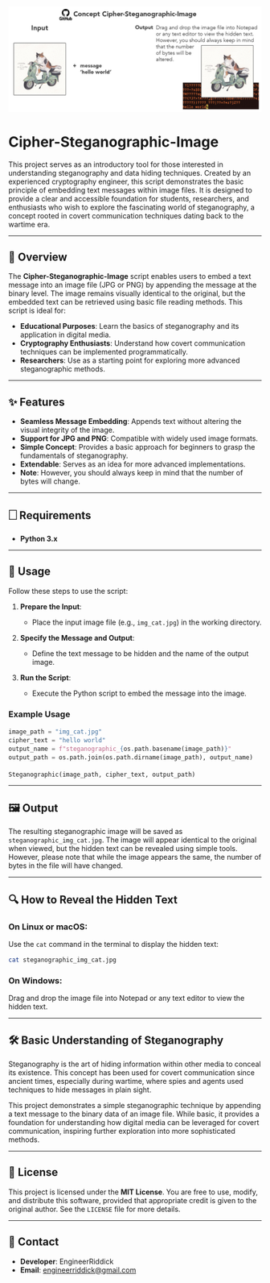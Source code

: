 ![Banner](Cipher_Steganographic_Image_banner.jpg)
# Cipher-Steganographic-Image
This project serves as an introductory tool for those interested in understanding steganography and data hiding techniques. Created by an experienced cryptography engineer, this script demonstrates the basic principle of embedding text messages within image files. It is designed to provide a clear and accessible foundation for students, researchers, and enthusiasts who wish to explore the fascinating world of steganography, a concept rooted in covert communication techniques dating back to the wartime era.

---

## 📌 Overview
The **Cipher-Steganographic-Image** script enables users to embed a text message into an image file (JPG or PNG) by appending the message at the binary level. The image remains visually identical to the original, but the embedded text can be retrieved using basic file reading methods. This script is ideal for:
- **Educational Purposes**: Learn the basics of steganography and its application in digital media.
- **Cryptography Enthusiasts**: Understand how covert communication techniques can be implemented programmatically.
- **Researchers**: Use as a starting point for exploring more advanced steganographic methods.

---

## ✨ Features
- **Seamless Message Embedding**: Appends text without altering the visual integrity of the image.
- **Support for JPG and PNG**: Compatible with widely used image formats.
- **Simple Concept**: Provides a basic approach for beginners to grasp the fundamentals of steganography.
- **Extendable**: Serves as an idea for more advanced implementations.
- **Note**: However, you should always keep in mind that the number of bytes will change.

---

## 🗌 Requirements
- **Python 3.x**

---

## 🚀 Usage

Follow these steps to use the script:

1. **Prepare the Input**:
   - Place the input image file (e.g., `img_cat.jpg`) in the working directory.

2. **Specify the Message and Output**:
   - Define the text message to be hidden and the name of the output image.

3. **Run the Script**:
   - Execute the Python script to embed the message into the image.

### Example Usage
```python
image_path = "img_cat.jpg"
cipher_text = "hello world"
output_name = f"steganographic_{os.path.basename(image_path)}"
output_path = os.path.join(os.path.dirname(image_path), output_name)

Steganographic(image_path, cipher_text, output_path)
```

---

## 🖼️ Output

The resulting steganographic image will be saved as `steganographic_img_cat.jpg`. The image will appear identical to the original when viewed, but the hidden text can be revealed using simple tools. However, please note that while the image appears the same, the number of bytes in the file will have changed.

---

## 🔍 How to Reveal the Hidden Text

### On Linux or macOS:
Use the `cat` command in the terminal to display the hidden text:
```bash
cat steganographic_img_cat.jpg
```

### On Windows:
Drag and drop the image file into Notepad or any text editor to view the hidden text.

---

## 🛠️ Basic Understanding of Steganography

Steganography is the art of hiding information within other media to conceal its existence. This concept has been used for covert communication since ancient times, especially during wartime, where spies and agents used techniques to hide messages in plain sight.

This project demonstrates a simple steganographic technique by appending a text message to the binary data of an image file. While basic, it provides a foundation for understanding how digital media can be leveraged for covert communication, inspiring further exploration into more sophisticated methods.

---

## 📄 License

This project is licensed under the **MIT License**. You are free to use, modify, and distribute this software, provided that appropriate credit is given to the original author. See the `LICENSE` file for more details.

---

## 📧 Contact

- **Developer**: EngineerRiddick  
- **Email**: engineerriddick@gmail.com

